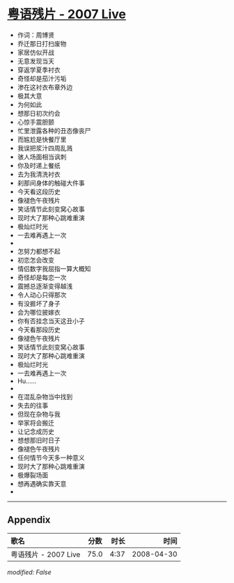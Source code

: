 # [粤语残片 - 2007 Live](https://music.163.com/song?id=65269)

* 作词：周博贤
* 乔迁那日打扫废物
* 家居仿似开战
* 无意发现当天
* 穿返学夏季衬衣
* 奇怪却是茄汁污垢
* 渗在这衬衣布章外边
* 极其大意
* 为何如此
* 想那日初次约会
* 心惊手震胆颤
* 忙里泄露各种的丑态像丧尸
* 而尴尬是快餐厅里
* 我误把浆汁四周乱溅
* 骇人场面相当讽刺
* 你及时递上餐纸
* 去为我清洗衬衣
* 刹那间身体的触碰大件事
* 今天看这段历史
* 像褪色午夜残片
* 笑话情节此刻变窝心故事
* 现时大了那种心跳难重演
* 极灿烂时光
* 一去难再遇上一次
* 
* 怎努力都想不起
* 初恋怎会改变
* 情侣数字我屈指一算大概知
* 奇怪却是每恋一次
* 震撼总逐渐变得越浅
* 令人动心只得那次
* 有没捱坏了身子
* 会为哪位披嫁衣
* 你有否挂念当天这丑小子
* 今天看那段历史
* 像褪色午夜残片
* 笑话情节此刻变窝心故事
* 现时大了那种心跳难重演
* 极灿烂时光
* 一去难再遇上一次
* Hu……
* 
* 在混乱杂物当中找到
* 失去的往事
* 但现在杂物与我
* 举家将会搬迁
* 让记念成历史
* 想想那旧时日子
* 像褪色午夜残片
* 任何情节今天多一种意义
* 现时大了那种心跳难重演
* 极爆裂场面
* 想再遇确实靠天意
* 


---

## Appendix

|歌名|分数|时长|时间|
|:---|:---:|---:|---:|
|粤语残片 - 2007 Live|75.0|4:37|2008-04-30

*modified: False*